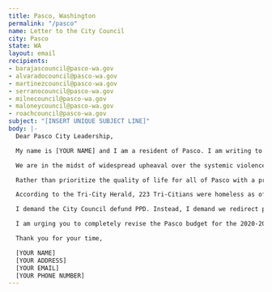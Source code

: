 ```yaml
---
title: Pasco, Washington
permalink: "/pasco"
name: Letter to the City Council
city: Pasco
state: WA
layout: email
recipients:
- barajascouncil@pasco-wa.gov
- alvaradocouncil@pasco-wa.gov
- martinezcouncil@pasco-wa.gov
- serranocouncil@pasco-wa.gov
- milnecouncil@pasco-wa.gov
- maloneycouncil@pasco-wa.gov
- roachcouncil@pasco-wa.gov
subject: "[INSERT UNIQUE SUBJECT LINE]"
body: |-
  Dear Pasco City Leadership,

  My name is [YOUR NAME] and I am a resident of Pasco. I am writing to demand that the City Council adopt a People’s Budget that prioritizes community wellbeing and redirects funding away from the police.

  We are in the midst of widespread upheaval over the systemic violence of policing. I will no longer accept empty gestures and suggestions of “reform.” I am demanding that my voice be heard now, and that real change be made to the way this city allocates its resources.

  Rather than prioritize the quality of life for all of Pasco with a proportional budget, Pasco chooses to prioritize PPD. In the 2019-2020 budget, the PPD was allocated a budget of $35,524,184 accounting for 35.5% of Pasco’s total budget. Meanwhile, the PPD is guilty of several cases of police brutality, including murder as recently as May 2020. This money can be spent in other ways that are proven to be more effective in improving community safety and wellness.

  According to the Tri-City Herald, 223 Tri-Citians were homeless as of 2017, however the pandemic’s severe economic consequences has likely caused this number to increase. Support for communities in need is necessary now, more than ever. But instead, Pasco has chosen to prioritize PPD over funding services for the homeless many of whom are facing mental health problems and drug addiction.

  I demand the City Council defund PPD. Instead, I demand we redirect police funding to improving mental health response teams, homeless shelters, and funding drug addiction treatment centers. I join the calls of those across the country to defund the police. I demand a budget that adequately and effectively meets the needs of at-risk Pasco residents. I demand a budget that supports community well-being, rather than empowers the police forces that tear them apart.

  I am urging you to completely revise the Pasco budget for the 2020-2021 fiscal year. You need to adopt a People’s Budget. Public opinion is with me.

  Thank you for your time,

  [YOUR NAME]
  [YOUR ADDRESS]
  [YOUR EMAIL]
  [YOUR PHONE NUMBER]
---
```


